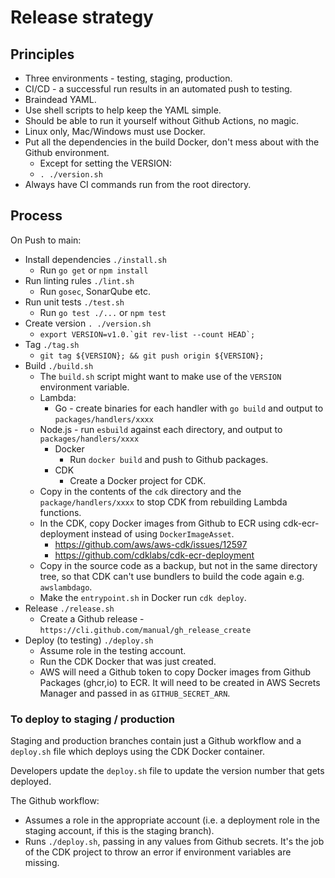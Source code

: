 # Release strategy

## Principles

* Three environments - testing, staging, production.
* CI/CD - a successful run results in an automated push to testing.
* Braindead YAML.
* Use shell scripts to help keep the YAML simple.
* Should be able to run it yourself without Github Actions, no magic.
* Linux only, Mac/Windows must use Docker.
* Put all the dependencies in the build Docker, don't mess about with the Github environment.
  * Except for setting the VERSION:
  * `. ./version.sh`
* Always have CI commands run from the root directory.

## Process

On Push to main:
  * Install dependencies `./install.sh`
      * Run `go get` or `npm install`
  * Run linting rules `./lint.sh`
      * Run `gosec`, SonarQube etc.
  * Run unit tests `./test.sh`
      * Run `go test ./...` or `npm test`
  * Create version `. ./version.sh`
      * ``export VERSION=v1.0.`git rev-list --count HEAD`;``
  * Tag `./tag.sh`
      * `git tag ${VERSION}; && git push origin ${VERSION};`
  * Build `./build.sh`
      * The `build.sh` script might want to make use of the `VERSION` environment variable.
      * Lambda:
        * Go - create binaries for each handler with `go build` and output to `packages/handlers/xxxx`
	* Node.js - run `esbuild` against each directory, and output to `packages/handlers/xxxx`
      * Docker
        * Run `docker build` and push to Github packages.
      * CDK
        * Create a Docker project for CDK.
	* Copy in the contents of the `cdk` directory and the `package/handlers/xxxx` to stop CDK from rebuilding Lambda functions.
	* In the CDK, copy Docker images from Github to ECR using cdk-ecr-deployment instead of using `DockerImageAsset`.
	  * https://github.com/aws/aws-cdk/issues/12597
	  * https://github.com/cdklabs/cdk-ecr-deployment
	* Copy in the source code as a backup, but not in the same directory tree, so that CDK can't use bundlers to build the code again e.g. `awslambdago`.
	* Make the `entrypoint.sh` in Docker run `cdk deploy`.
  * Release `./release.sh`
      * Create a Github release - `https://cli.github.com/manual/gh_release_create`
  * Deploy (to testing) `./deploy.sh`
      * Assume role in the testing account.
      * Run the CDK Docker that was just created.
      * AWS will need a Github token to copy Docker images from Github Packages (ghcr,io) to ECR. It will need to be created in AWS Secrets Manager and passed in as `GITHUB_SECRET_ARN`.

### To deploy to staging / production

Staging and production branches contain just a Github workflow and a `deploy.sh` file which deploys using the CDK Docker container.

Developers update the `deploy.sh` file to update the version number that gets deployed.

The Github workflow:

* Assumes a role in the appropriate account (i.e. a deployment role in the staging account, if this is the staging branch).
* Runs `./deploy.sh`, passing in any values from Github secrets. It's the job of the CDK project to throw an error if environment variables are missing.

